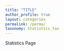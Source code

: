 ```yaml
---
title: "TITLE"
author_profile: true
layout: categories
permalink: /perma/
taxonomy: Statistics_tax
---
```

Statistics Page

